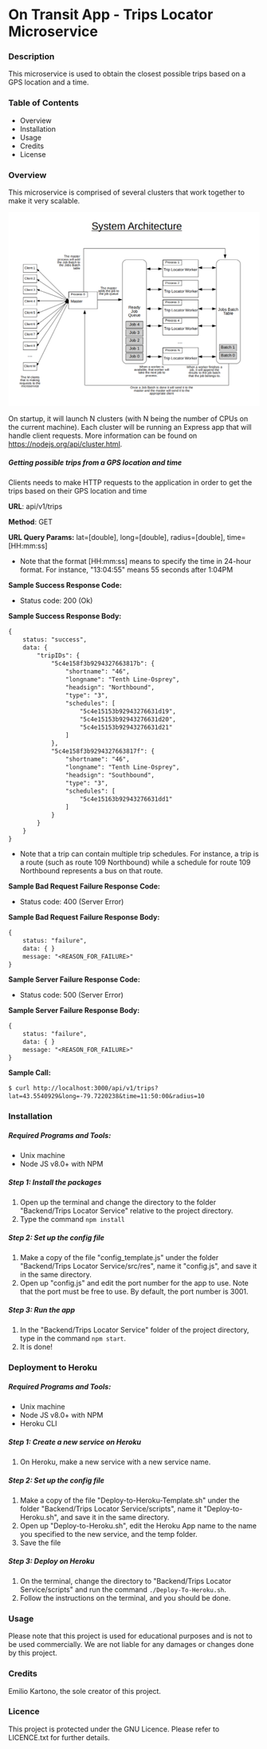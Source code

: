# On Transit App - Trips Locator Microservice

### Description
This microservice is used to obtain the closest possible trips based on a GPS location and a time.

### Table of Contents
- Overview
- Installation
- Usage
- Credits
- License

### Overview
This microservice is comprised of several clusters that work together to make it very scalable.
<div width="100%">
    <p align="center">
<img src="https://raw.githubusercontent.com/EKarton/On-Transit-App/master/Backend/Trips%20Locator%20Service/docs/Architecture.png" width="600px"/>
    </p>
</div>

On startup, it will launch N clusters (with N being the number of CPUs on the current machine). Each cluster will be running an Express app that will handle client requests. More information can be found on https://nodejs.org/api/cluster.html.

##### Getting possible trips from a GPS location and time
Clients needs to make HTTP requests to the application in order to get the trips based on their GPS location and time

**URL**: api/v1/trips

**Method**: GET

**URL Query Params:** lat=[double], long=[double], radius=[double], time=[HH:mm:ss]

- Note that the format [HH:mm:ss] means to specify the time in 24-hour format.
For instance, "13:04:55" means 55 seconds after 1:04PM 

**Sample Success Response Code:**
- Status code: 200 (Ok)

**Sample Success Response Body:**
```
{
    status: "success",
    data: {
        "tripIDs": {
            "5c4e158f3b9294327663817b": {
                "shortname": "46",
                "longname": "Tenth Line-Osprey",
                "headsign": "Northbound",
                "type": "3",
                "schedules": [
                    "5c4e15153b92943276631d19",
                    "5c4e15153b92943276631d20",
                    "5c4e15153b92943276631d21"
                ]
            },
            "5c4e158f3b9294327663817f": {
                "shortname": "46",
                "longname": "Tenth Line-Osprey",
                "headsign": "Southbound",
                "type": "3",
                "schedules": [
                    "5c4e15163b92943276631dd1"
                ]
            }
        }
    }
}
```

- Note that a trip can contain multiple trip schedules. For instance, a trip is a route (such as route 109 Northbound) while a schedule for route 109 Northbound represents a bus on that route.

**Sample Bad Request Failure Response Code:**
- Status code: 400 (Server Error)

**Sample Bad Request Failure Response Body:**
```
{
	status: "failure",
	data: {	}
	message: "<REASON_FOR_FAILURE>"
}
```

**Sample Server Failure Response Code:**
- Status code: 500 (Server Error)

**Sample Server Failure Response Body:**
```
{
	status: "failure",
	data: {	}
	message: "<REASON_FOR_FAILURE>"
}
```
**Sample Call:**
```
$ curl http://localhost:3000/api/v1/trips?lat=43.5540929&long=-79.7220238&time=11:50:00&radius=10
```

### Installation

##### Required Programs and Tools:
- Unix machine
- Node JS v8.0+ with NPM

##### Step 1: Install the packages
1. Open up the terminal and change the directory to the folder "Backend/Trips Locator Service" relative to the project directory.
2. Type the command `npm install`

##### Step 2: Set up the config file
1. Make a copy of the file "config_template.js" under the folder "Backend/Trips Locator Service/src/res", name it "config.js", and save it in the same directory.
2. Open up "config.js" and edit the port number for the app to use. Note that the port must be free to use. By default, the port number is 3001.

##### Step 3: Run the app
1. In the "Backend/Trips Locator Service" folder of the project directory, type in the command `npm start`.
2. It is done!

### Deployment to Heroku

##### Required Programs and Tools:
- Unix machine
- Node JS v8.0+ with NPM
- Heroku CLI

##### Step 1: Create a new service on Heroku
1. On Heroku, make a new service with a new service name.

##### Step 2: Set up the config file
1. Make a copy of the file "Deploy-to-Heroku-Template.sh" under the folder "Backend/Trips Locator Service/scripts", name it "Deploy-to-Heroku.sh", and save it in the same directory.
2. Open up "Deploy-to-Heroku.sh", edit the Heroku App name to the name you specified to the new service, and the temp folder.
3. Save the file

##### Step 3: Deploy on Heroku
1. On the terminal, change the directory to "Backend/Trips Locator Service/scripts" and run the command ```./Deploy-To-Heroku.sh```.
2. Follow the instructions on the terminal, and you should be done.

### Usage
Please note that this project is used for educational purposes and is not to be used commercially. We are not liable for any damages or changes done by this project.

### Credits
Emilio Kartono, the sole creator of this project.

### Licence
This project is protected under the GNU Licence. Please refer to LICENCE.txt for further details.